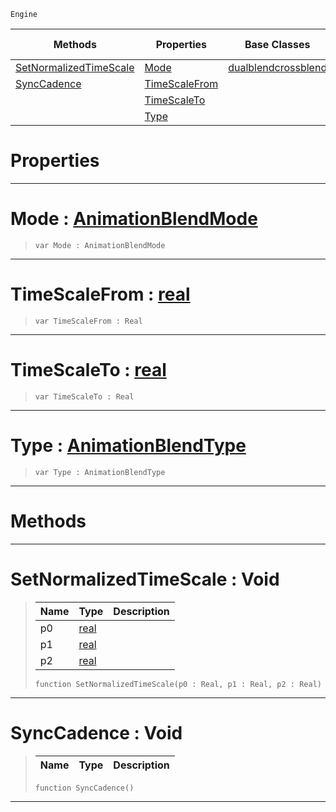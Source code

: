  `Engine`

|Methods|Properties|Base Classes|Derived Classes|
|---|---|---|---|
|[ SetNormalizedTimeScale](https://github.com/zeroengineteam/ZeroDocs/code_reference/class_reference/crossblend.markdown#setnormalizedtimescale-v)|[ Mode](https://github.com/zeroengineteam/ZeroDocs/code_reference/class_reference/crossblend.markdown#mode-zero-engine-documen)|[dualblendcrossblend](https://github.com/zeroengineteam/ZeroDocs/code_reference/class_reference/dualblendcrossblend.markdown)| |
|[ SyncCadence](https://github.com/zeroengineteam/ZeroDocs/code_reference/class_reference/crossblend.markdown#synccadence-void)|[ TimeScaleFrom](https://github.com/zeroengineteam/ZeroDocs/code_reference/class_reference/crossblend.markdown#timescalefrom-zero-engin)| | |
| |[ TimeScaleTo](https://github.com/zeroengineteam/ZeroDocs/code_reference/class_reference/crossblend.markdown#timescaleto-zero-engine)| | |
| |[ Type](https://github.com/zeroengineteam/ZeroDocs/code_reference/class_reference/crossblend.markdown#type-zero-engine-documen)| | |


 #  Properties


---  
 #  Mode : [AnimationBlendMode](https://github.com/zeroengineteam/ZeroDocs/code_reference/enum_reference.markdown#animationblendmode)

> 
> ``` lang=cpp, name=Zilch
> var Mode : AnimationBlendMode


---  
 #  TimeScaleFrom : [real](https://github.com/zeroengineteam/ZeroDocs/code_reference/zilch_base_types/real.markdown)

> 
> ``` lang=cpp, name=Zilch
> var TimeScaleFrom : Real


---  
 #  TimeScaleTo : [real](https://github.com/zeroengineteam/ZeroDocs/code_reference/zilch_base_types/real.markdown)

> 
> ``` lang=cpp, name=Zilch
> var TimeScaleTo : Real


---  
 #  Type : [AnimationBlendType](https://github.com/zeroengineteam/ZeroDocs/code_reference/enum_reference.markdown#animationblendtype)

> 
> ``` lang=cpp, name=Zilch
> var Type : AnimationBlendType


---  
 #  Methods


---  
 #  SetNormalizedTimeScale : Void

> 
> |Name|Type|Description|
> |---|---|---|
> |p0|[real](https://github.com/zeroengineteam/ZeroDocs/code_reference/zilch_base_types/real.markdown)| |
> |p1|[real](https://github.com/zeroengineteam/ZeroDocs/code_reference/zilch_base_types/real.markdown)| |
> |p2|[real](https://github.com/zeroengineteam/ZeroDocs/code_reference/zilch_base_types/real.markdown)| |
> ``` lang=cpp, name=Zilch
> function SetNormalizedTimeScale(p0 : Real, p1 : Real, p2 : Real)
> ``` 


---  
 #  SyncCadence : Void

> 
> |Name|Type|Description|
> |---|---|---|
> ``` lang=cpp, name=Zilch
> function SyncCadence()
> ``` 


---  
 

 